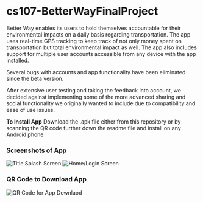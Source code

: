 # cs107-BetterWayFinalProject

Better Way enables its users to hold themselves accountable for their
environmental impacts on a daily basis regarding transportation. The app uses real-time GPS tracking to keep track of not only money spent on transportation but total environmental impact as well. The app also includes support for multiple user accounts accessible from any device with the app installed. 

Several bugs with accounts and app functionality have been eliminated since the beta version.

After extensive user testing and taking the feedback into account, we decided against implementing some of the more advanced sharing and social functionality we originally wanted to include due to compatibility and ease of use issues.

**To Install App**
Download the .apk file either from this repository or by scanning the QR code further down the readme file and install on any Android phone

### Screenshots of App
![Title Splash Screen](https://6079b7da-a-c13aa4ea-s-sites.googlegroups.com/a/dons.usfca.edu/janky-code-5-ever/better-way-final/Screenshot_2016-11-29-22-57-10.png?attachauth=ANoY7cqc7TcfccqFGCvF4oe5JumxmWNjQyb44tgRqGE3Qia2Lew4o9l34CzwwDPOP_gdu-HRw_OSdeopVtTCEx0eEbRK96GjhlyCEoVNsV_PkvvFVNsZ5eEHJ5vs5pMxLN3qps97eWigr6zwGQobkZCq9hPF3BKebNt13zcnofce2YDnG3hLT3bEODYFeBYywn7R_YlqpWDpnnDgyFvfupN0srZgTYL514XwJfm7E7F5eJqWoqaV8kI1UoxKOuxEOP3RJ5IM3H_eoUJbaWJLX0AgXPp6R5FaQw%3D%3D&attredirects=0)
![Home/Login Screen](https://6079b7da-a-c13aa4ea-s-sites.googlegroups.com/a/dons.usfca.edu/janky-code-5-ever/better-way-final/Screenshot_2016-11-29-22-54-09.png?attachauth=ANoY7cq39GRJYmWa6HzYgIq0BU9qLSZGzswGhycsjvCyDKiOI8Ai6X6JbQRVCURrXEEYlTLGYNC49yVxgSr4hC5UK9dK_Vo0jsiRcv4zlNDame6O4NWtjPls7ShjI4ISvPaQBnpHvbQPVOB7CeiWXuLm2d8gYGYG43ShErbUjo9l2UhRyb-jUnqJ3IeZPcnRkM0di71_Z-PmaNjhj-9nFSaW4lq_1655LYIcBqzGUW030UJLvZamll2WgLAE5UISEb75zCiyefVCBCG9i7D-9CMB4pDXRr4YfA%3D%3D&attredirects=0)


### QR Code to Download App
![QR Code for App Downlaod](https://6079b7da-a-c13aa4ea-s-sites.googlegroups.com/a/dons.usfca.edu/janky-code-5-ever/better-way-final/ImpactV2QR.jpg?attachauth=ANoY7cpPeHW_aRmUvPFqIuXiLDIgZ_XFrqMtZgUmpqcTOp_7fXLzmpxLYUM8AEC5dq9kwg3lrkHK13Prv6MNUNwFZv7FTOuY6hNGiOKfwsSbw886L5qr0td00eXmDz8jPk8DQti4QUEXg2VSK3WHVWjyCC5lAg8V9IsRxk_s7-XTusBRszg3vrCYmwZaJEJ8mUbJgijBZ8vvdT3gLvaqqgXal_XT0MMAW0RHiFwJTbi5hYZr3l3FUwIRi617qcKAl7_v-O_86gt2&attredirects=0)
